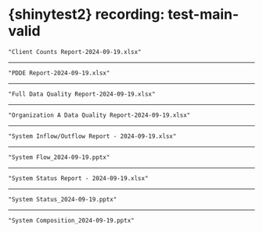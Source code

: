# {shinytest2} recording: test-main-valid

    "Client Counts Report-2024-09-19.xlsx"

---

    "PDDE Report-2024-09-19.xlsx"

---

    "Full Data Quality Report-2024-09-19.xlsx"

---

    "Organization A Data Quality Report-2024-09-19.xlsx"

---

    "System Inflow/Outflow Report - 2024-09-19.xlsx"

---

    "System Flow_2024-09-19.pptx"

---

    "System Status Report - 2024-09-19.xlsx"

---

    "System Status_2024-09-19.pptx"

---

    "System Composition_2024-09-19.pptx"

